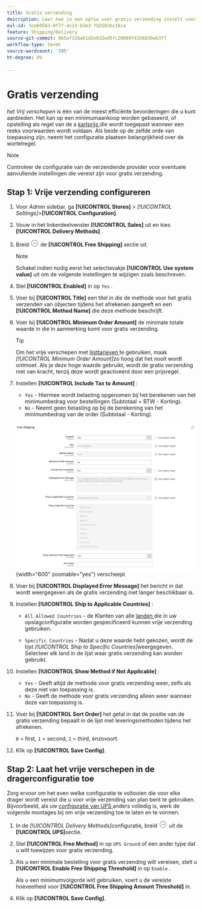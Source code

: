 ```yaml
---
title: Gratis verzending
description: Leer hoe je een optie voor gratis verzending instelt voor je winkel.
exl-id: 3ce69583-0f7f-4c23-b3e3-7d2502bc1bca
feature: Shipping/Delivery
source-git-commit: 8b5af316ab1d2e632ed5fc2066974326830ab3f7
workflow-type: tm+mt
source-wordcount: '395'
ht-degree: 0%

---
```


# Gratis verzending

_het Vrij verschepen_ is één van de meest efficiënte bevorderingen die u kunt aanbieden. Het kan op een minimumaankoop worden gebaseerd, of opstelling als regel van de a [ kartprijs ](../merchandising-promotions/price-rules-cart.md) die wordt toegepast wanneer een reeks voorwaarden wordt voldaan. Als beide op de zelfde orde van toepassing zijn, neemt het configuratie plaatsen belangrijkheid over de wortelregel.

>[!NOTE]
>
>Controleer de configuratie van de verzendende provider voor eventuele aanvullende instellingen die vereist zijn voor gratis verzending.

## Stap 1: Vrije verzending configureren

1. Voor _Admin_ sidebar, ga **[!UICONTROL Stores]** > _[!UICONTROL Settings]_>**[!UICONTROL Configuration]**.

1. Vouw in het linkerdeelvenster **[!UICONTROL Sales]** uit en kies **[!UICONTROL Delivery Methods]** .

1. Breid ![ selecteur van de Uitbreiding ](../assets/icon-display-expand.png) de **[!UICONTROL Free Shipping]** sectie uit.

   >[!NOTE]
   >
   >Schakel indien nodig eerst het selectievakje **[!UICONTROL Use system value]** uit om de volgende instellingen te wijzigen zoals beschreven.

1. Stel **[!UICONTROL Enabled]** in op `Yes` .

1. Voer bij **[!UICONTROL Title]** een titel in die de methode voor het gratis verzenden van objecten tijdens het afrekenen aangeeft en een **[!UICONTROL Method Name]** die deze methode beschrijft.

1. Voer bij **[!UICONTROL Minimum Order Amount]** de minimale totale waarde in die in aanmerking komt voor gratis verzending.

   >[!TIP]
   >
   >Om het vrije verschepen met [ lijsttarieven ](shipping-table-rate.md) te gebruiken, maak _[!UICONTROL Minimum Order Amount]_&#x200B;zo hoog dat het nooit wordt ontmoet. Als je deze hoge waarde gebruikt, wordt de gratis verzending niet van kracht, tenzij deze wordt geactiveerd door een prijsregel.

1. Instellen **[!UICONTROL Include Tax to Amount]** :

   - `Yes` - Hiermee wordt belasting opgenomen bij het berekenen van het minimumbedrag voor bestellingen (Subtotaal + BTW - Korting).
   - `No` - Neemt geen belasting op bij de berekening van het minimumbedrag van de order (Subtotaal - Korting).

   ![ Vrij die ](../configuration-reference/sales/assets/delivery-methods-free-shipping.png){width="600" zoomable="yes"} verscheept

1. Voer bij **[!UICONTROL Displayed Error Message]** het bericht in dat wordt weergegeven als de gratis verzending niet langer beschikbaar is.

1. Instellen **[!UICONTROL Ship to Applicable Countries]** :

   - `All Allowed Countries` - de Klanten van alle [ landen ](../getting-started/store-details.md#country-options) die in uw opslagconfiguratie worden gespecificeerd kunnen vrije verzending gebruiken.

   - `Specific Countries` - Nadat u deze waarde hebt gekozen, wordt de lijst _[!UICONTROL Ship to Specific Countries]_&#x200B;weergegeven. Selecteer elk land in de lijst waar gratis verzending kan worden gebruikt.

1. Instellen **[!UICONTROL Show Method if Not Applicable]** :

   - `Yes` - Geeft altijd de methode voor gratis verzending weer, zelfs als deze niet van toepassing is.
   - `No` - Geeft de methode voor gratis verzending alleen weer wanneer deze van toepassing is.

1. Voer bij **[!UICONTROL Sort Order]** het getal in dat de positie van de gratis verzending bepaalt in de lijst met leveringsmethoden tijdens het afrekenen.

   `0` = first, `1` = second, `2` = third, enzovoort.

1. Klik op **[!UICONTROL Save Config]**.

## Stap 2: Laat het vrije verschepen in de dragerconfiguratie toe

Zorg ervoor om het even welke configuratie te voltooien die voor elke drager wordt vereist die u voor vrije verzending van plan bent te gebruiken. Bijvoorbeeld, als uw [ configuratie van UPS ](ups.md) anders volledig is, werk de volgende montages bij om vrije verzending toe te laten en te vormen.

1. In de _[!UICONTROL Delivery Methods]_&#x200B;configuratie, breid ![ de selecteur van de Uitbreiding ](../assets/icon-display-expand.png) uit de **[!UICONTROL UPS]**&#x200B;sectie.

1. Stel **[!UICONTROL Free Method]** in op `UPS Ground` of een ander type dat u wilt toewijzen voor gratis verzending.

1. Als u een minimale bestelling voor gratis verzending wilt vereisen, stelt u **[!UICONTROL Enable Free Shipping Threshold]** in op `Enable` .

   Als u een minimumvolgorde wilt gebruiken, voert u de vereiste hoeveelheid voor **[!UICONTROL Free Shipping Amount Threshold]** in.

1. Klik op **[!UICONTROL Save Config]**.
